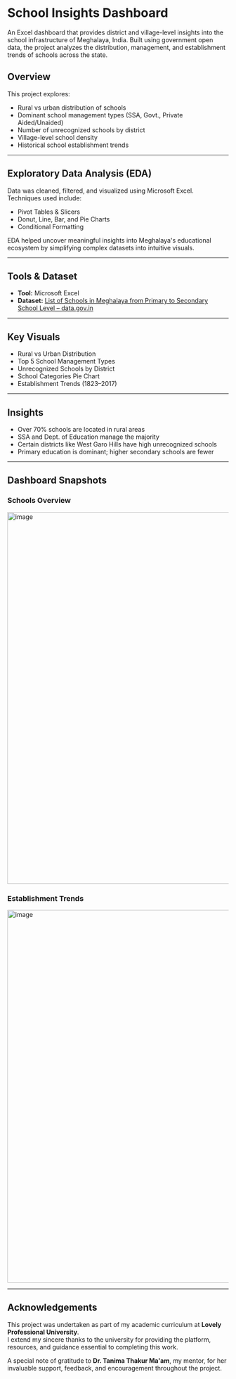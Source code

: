 # School Insights Dashboard
An Excel dashboard that provides district and village-level insights into the school infrastructure of Meghalaya, India. Built using government open data, the project analyzes the distribution, management, and establishment trends of schools across the state.

## Overview
This project explores:
- Rural vs urban distribution of schools
- Dominant school management types (SSA, Govt., Private Aided/Unaided)
- Number of unrecognized schools by district
- Village-level school density
- Historical school establishment trends

---

## Exploratory Data Analysis (EDA)
Data was cleaned, filtered, and visualized using Microsoft Excel. Techniques used include:
- Pivot Tables & Slicers
- Donut, Line, Bar, and Pie Charts
- Conditional Formatting

EDA helped uncover meaningful insights into Meghalaya's educational ecosystem by simplifying complex datasets into intuitive visuals.

---

## Tools & Dataset
- **Tool:** Microsoft Excel
- **Dataset:** [List of Schools in Meghalaya from Primary to Secondary School Level – data.gov.in](https://data.gov.in/catalog/list-schools-meghalaya-primary-secondary-school-level)

---

## Key Visuals
- Rural vs Urban Distribution
- Top 5 School Management Types
- Unrecognized Schools by District
- School Categories Pie Chart
- Establishment Trends (1823–2017)

---

## Insights
- Over 70% schools are located in rural areas
- SSA and Dept. of Education manage the majority
- Certain districts like West Garo Hills have high unrecognized schools
- Primary education is dominant; higher secondary schools are fewer

---

## Dashboard Snapshots

### Schools Overview
<img width="1918" height="846" alt="image" src="https://github.com/user-attachments/assets/3fcf548f-9700-4d80-afe9-44188e43ce5e" />

### Establishment Trends
<img width="1919" height="848" alt="image" src="https://github.com/user-attachments/assets/178db200-2ed1-4d86-a19c-cf31f150c424" />

---

## Acknowledgements
This project was undertaken as part of my academic curriculum at **Lovely Professional University**.  
I extend my sincere thanks to the university for providing the platform, resources, and guidance essential to completing this work.

A special note of gratitude to **Dr. Tanima Thakur Ma'am**, my mentor, for her invaluable support, feedback, and encouragement throughout the project.
